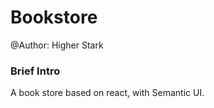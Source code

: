 Bookstore
=========

@Author: Higher Stark

### Brief Intro
A book store based on react, with Semantic UI.
